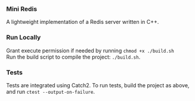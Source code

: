### Mini Redis
A lightweight implementation of a Redis server written in C++.

### Run Locally
Grant execute permission if needed by running `chmod +x ./build.sh` \
Run the build script to compile the project: `./build.sh`. 

### Tests
Tests are integrated using Catch2. To run tests, build the project as above, and run `ctest --output-on-failure`.

